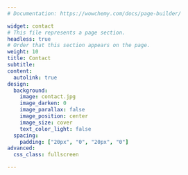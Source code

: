 ```yaml
---
# Documentation: https://wowchemy.com/docs/page-builder/

widget: contact
# This file represents a page section.
headless: true
# Order that this section appears on the page.
weight: 10
title: Contact
subtitle:
content:
  autolink: true
design:
  background:
    image: contact.jpg
    image_darken: 0
    image_parallax: false
    image_position: center
    image_size: cover
    text_color_light: false
  spacing:
    padding: ["20px", "0", "20px", "0"]
advanced:
  css_class: fullscreen

---
```



